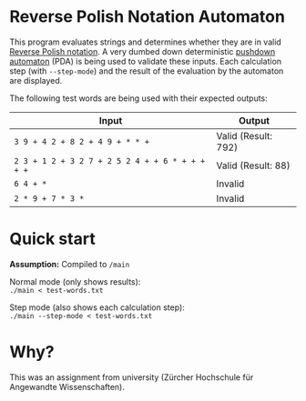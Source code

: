 # Reverse Polish Notation Automaton

This program evaluates strings and determines whether they are in valid [Reverse Polish notation](https://en.wikipedia.org/wiki/Reverse_Polish_notation). A very dumbed down deterministic [pushdown automaton](https://en.wikipedia.org/wiki/Pushdown_automaton) (PDA) is being used to validate these inputs. Each calculation step (with `--step-mode`) and the result of the evaluation by the automaton are displayed.

The following test words are being used with their expected outputs:

| Input                                           | Output              |
| ----------------------------------------------- | ------------------- |
| `3 9 + 4 2 + 8 2 + 4 9 + * * +`                 | Valid (Result: 792) |
| `2 3 + 1 2 + 3 2 7 + 2 5 2 4 + + 6 * + + + + +` | Valid (Result: 88)  |
| `6 4 + *`                                       | Invalid             |
| `2 * 9 + 7 * 3 *`                               | Invalid             |

# Quick start

**Assumption:** Compiled to `/main`

Normal mode (only shows results):\
`./main < test-words.txt`

Step mode (also shows each calculation step):\
`./main --step-mode < test-words.txt`

# Why?

This was an assignment from university (Zürcher Hochschule für Angewandte Wissenschaften).
